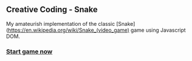 ## Creative Coding - Snake
My amateurish implementation of the classic [Snake](https://en.wikipedia.org/wiki/Snake_(video_game) game using Javascript DOM.

### [Start game now](https://cc-snake.surge.sh)
